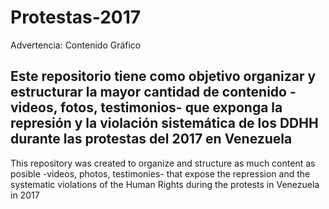 # Protestas-2017
Advertencia: Contenido Gráfico

Este repositorio tiene como objetivo organizar y estructurar la mayor cantidad de contenido -videos, fotos, testimonios- que exponga la represión y la violación sistemática de los DDHH durante las protestas del 2017 en Venezuela 
--
This repository was created to organize and structure as much content as posible -videos, photos, testimonies- that expose the repression and the systematic violations of the Human Rights during the protests in Venezuela in 2017
